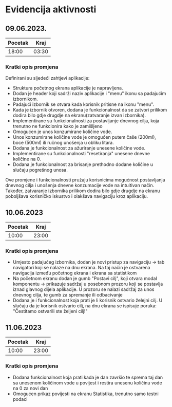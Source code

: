 # Evidencija aktivnosti
## 09.06.2023.
Pocetak | Kraj
------- | ----
18:00   | 03:30
### Kratki opis promjena
Definirani su sljedeći zahtjevi aplikacije:
- Struktura početnog ekrana aplikacije je napravljena.
- Dodan je header koji sadrži naziv aplikacije i "menu" ikonu sa padajućim izbornikom.
- Padajući izbornik se otvara kada korisnik pritisne na ikonu "menu".
- Kada je izbornik otvoren, dodana je funkcionalnost da se zatvori prilikom dodira bilo gdje drugdje na ekranu(zatvaranje izvan izbornika).
- Implementirane su funkcionalnosti za postavljanje dnevnog cilja, koja trenutno ne funkcionira kako je zamišljeno
- Omogućen je unos konzumirane količine vode.
- Unos konzumirane količine vode je omogućen putem čaše (200ml), boce (500ml) ili ručnog unošenja u obliku litara.
- Dodana je funkcionalnost za ažuriranje unesene količine vode.
- Implementirane su funkcionalnosti "resetiranja" unesene dnevne količine na 0.
- Dodana je funkcionalnost za brisanje prethodno dodane količine u slučaju pogrešnog unosa.

Ove promjene i funkcionalnosti pružaju korisnicima mogućnost postavljanja dnevnog cilja i unošenja dnevne konzumacije vode na intuitivan način. Također, zatvaranje izbornika prilikom dodira bilo gdje drugdje na ekranu poboljšava korisničko iskustvo i olakšava navigaciju kroz aplikaciju.

## 10.06.2023
Pocetak | Kraj
------- | ----
10:00   | 23:00
### Kratki opis promjena
- Umjesto padajućeg izbornika, dodan je novi pristup za navigaciju -> tab navigatori koji se nalaze na dnu ekrana. Na taj način je ostvarena navigacija između početnog ekrana i ekrana sa statistikom
- Na početnom ekranu dodan je gumb "Postavi cilj", koji otvara modal komponentu -> prikazuje sadržaj u posebnom prozoru koji se postavlja iznad glavnog dijela aplikacije. U prozoru se nalazi sadržaj za unos dnevnog cilja, te gumb za spremanje ili odbacivanje
- Dodana je i funkcionalnost koja prati je li korisnik ostvario želejni cilj. U slučaju da je korisnik ostvario cilj, na dnu ekrana se ispisuje poruka: "Čestitamo ostvarili ste željeni cilj!"

## 11.06.2023
Pocetak | Kraj
------- | ----
10:00   | 23:00
### Kratki opis promjena
- Dodana funkcionalnost koja prati kada je dan završio te sprema taj dan sa unesenom količinom vode u povijest i restira unesenu količinu vode na 0 za novi dan
- Omogućen prikaz povijesti na ekranu Statistika, trenutno samo testni podaci




